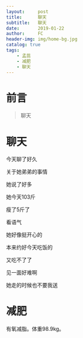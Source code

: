 ```yaml
---
layout:     post
title:      聊天
subtitle:   聊天
date:       2019-01-22
author:     FC
header-img: img/home-bg.jpg
catalog: true
tags:
    - 孟蕊
    - 减肥
    - 聊天
---
```



# 前言

>聊天


# 聊天

今天聊了好久

关于她弟弟的事情

她说了好多

她今天103斤

瘦了5斤了

看语气

她好像挺开心的

本来约好今天吃饭的

又吃不了了

见一面好难啊

她走的时候也不要我送


# 减肥

有氧减脂。体重98.9kg。

